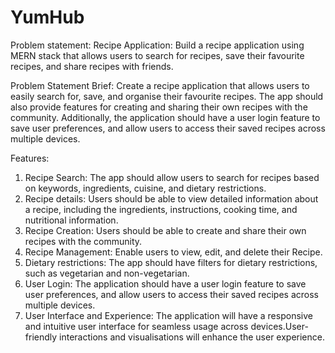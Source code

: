 # YumHub
Problem statement: 
Recipe Application: Build a recipe application using MERN stack that allows users to
search for recipes, save their favourite recipes, and share recipes with friends.

Problem Statement Brief: 
Create a recipe application that allows users to easily search for, save, and organise their
favourite recipes. The app should also provide features for creating and sharing their own
recipes with the community. Additionally, the application should have a user login feature to
save user preferences, and allow users to access their saved recipes across multiple
devices.

Features:
1. Recipe Search: The app should allow users to search for recipes based on
keywords, ingredients, cuisine, and dietary restrictions.
2. Recipe details: Users should be able to view detailed information about a recipe,
including the ingredients, instructions, cooking time, and nutritional information.
3. Recipe Creation: Users should be able to create and share their own recipes with
the community.
4. Recipe Management: Enable users to view, edit, and delete their Recipe.
5. Dietary restrictions: The app should have filters for dietary restrictions, such as
vegetarian and non-vegetarian.
6. User Login: The application should have a user login feature to save user
preferences, and allow users to access their saved recipes across multiple devices.
7. User Interface and Experience: The application will have a responsive and intuitive
user interface for seamless usage across devices.User-friendly interactions and
visualisations will enhance the user experience.
